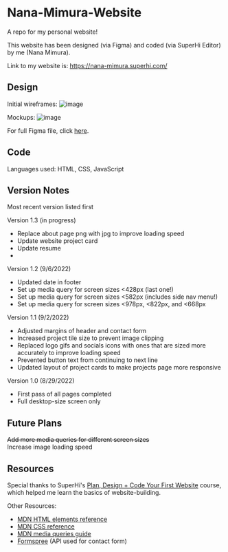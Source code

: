 # Nana-Mimura-Website
A repo for my personal website!

This website has been designed (via Figma) and coded (via SuperHi Editor) by me (Nana Mimura).

Link to my website is: https://nana-mimura.superhi.com/

## Design
Initial wireframes:
![image](https://user-images.githubusercontent.com/35053487/187111562-0f6c5eb1-0a89-4ead-94e8-d6459ee76874.png)

Mockups:
![image](https://user-images.githubusercontent.com/35053487/187113843-92848c7f-b1da-44d1-aec9-89be83d69ec0.png)

For full Figma file, click [here](https://www.figma.com/file/xVuzropjUN1O7zcc9IRnfi/nana-mimura).

## Code
Languages used: HTML, CSS, JavaScript

## Version Notes
Most recent version listed first

Version 1.3 (in progress)
- Replace about page png with jpg to improve loading speed
- Update website project card
- Update resume
- 

Version 1.2 (9/6/2022)
- Updated date in footer
- Set up media query for screen sizes <428px (last one!)
- Set up media query for screen sizes <582px (includes side nav menu!)
- Set up media query for screen sizes <978px, <822px, and <668px

Version 1.1 (9/2/2022)
- Adjusted margins of header and contact form
- Increased project tile size to prevent image clipping
- Replaced logo gifs and socials icons with ones that are sized more accurately to improve loading speed
- Prevented button text from continuing to next line
- Updated layout of project cards to make projects page more responsive

Version 1.0 (8/29/2022)
- First pass of all pages completed
- Full desktop-size screen only

## Future Plans
~~Add more media queries for different screen sizes~~
<br>
Increase image loading speed

## Resources
Special thanks to SuperHi's [Plan, Design + Code Your First Website](https://student.superhi.com/plan-design-code) course, which helped me learn the basics of website-building.

Other Resources:
- [MDN HTML elements reference](https://developer.mozilla.org/en-US/docs/Web/HTML/Element)
- [MDN CSS reference](https://developer.mozilla.org/en-US/docs/Web/CSS/Reference)
- [MDN media queries guide](https://developer.mozilla.org/en-US/docs/Learn/CSS/CSS_layout/Media_queries)
- [Formspree](https://formspree.io/) (API used for contact form)
